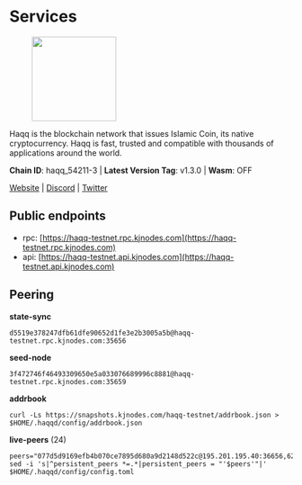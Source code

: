 # Services

<figure><img src="https://raw.githubusercontent.com/kj89/testnet_manuals/main/pingpub/logos/haqq.png" width="150" alt=""><figcaption></figcaption></figure>

Haqq is the blockchain network that issues Islamic Coin,  its native cryptocurrency. Haqq is fast, trusted and  compatible with thousands of applications around the world.

**Chain ID**: haqq_54211-3 | **Latest Version Tag**: v1.3.0 | **Wasm**: OFF

[Website](https://islamiccoin.net) | [Discord](https://discord.gg/hU9MHG5kZq) | [Twitter](https://twitter.com/Islamic_Coin)


## Public endpoints

* rpc: [https://haqq-testnet.rpc.kjnodes.com](https://haqq-testnet.rpc.kjnodes.com)
* api: [https://haqq-testnet.api.kjnodes.com](https://haqq-testnet.api.kjnodes.com)

## Peering

**state-sync**

```
d5519e378247dfb61dfe90652d1fe3e2b3005a5b@haqq-testnet.rpc.kjnodes.com:35656
```

**seed-node**

```
3f472746f46493309650e5a033076689996c8881@haqq-testnet.rpc.kjnodes.com:35659
```

**addrbook**
```
curl -Ls https://snapshots.kjnodes.com/haqq-testnet/addrbook.json > $HOME/.haqqd/config/addrbook.json
```

**live-peers** (24)
```
peers="077d5d9169efb4b070ce7895d680a9d2148d522c@195.201.195.40:36656,62bf004201a90ce00df6f69390378c3d90f6dd7e@34.90.129.213:26656,fd53be6145264c86f2db22659141c925e119794c@138.201.155.226:12656,b9d04ade732a3bb91b91e279c36c6f2c12d522d3@109.107.187.78:26656,23ff658b56fbb8bc73372973a34733ff5d79b435@142.132.202.50:11604,56158e0f2acf850114e82644afceb565a73b08cc@185.144.99.95:26656,125063c422e09faf45b849dd73dea61f624db891@65.109.53.60:26656,6771e65c1b30cc514faf5943320fdda480fe9124@95.216.39.183:26656,de231cd155362b2687dca190a744bf839ce4ce63@23.88.112.123:26656,2d13d679b64e1a574904a140f72815644ec71131@65.21.133.125:30656,7094f2c1ee04801b76159bd614eb5947ffc8c5d9@109.71.177.3:35656,23a1176c9911eac442d6d1bf15f92eeabb3981d5@34.91.81.33:26656,360d7095f3c1250a013cfe66c43a3f0790782f78@84.46.254.50:26656,1fefb6b75431482502e125a290deba1e7e539d4e@135.181.148.11:26656,0833039f717227ccd156d156ea772746b8ac6d71@146.19.24.139:26656,927a323649e7dd8d4c75da6e5edaee439652b46f@65.109.92.241:20116,26f20a2f80a4738a30a9634947a3aae67da31be3@65.108.254.227:26656,3df5a68b919177179c6dcb0b9c9354fd6bbba1c8@65.109.92.240:20116,ba56c564a5430632e59e2b08fc348735bc56b32f@154.12.232.140:26656,62d44513c7fd5aafa65773e5c015ca032f8eea4a@213.239.213.179:26656,0760b7526738dac0af14b5e3d3b62e49c63dd490@185.154.14.142:26656,1c5a4624a7f1a71e240ae2df82e97d5e9f46ff5c@88.99.214.188:60956,2fdcd211d7457390cc7de84dc5b87750f1ece442@121.4.161.226:35656,4ce8cd1e523f3a452e57008ca87ce30e7a56ec3f@195.46.164.196:46656"
sed -i 's|^persistent_peers *=.*|persistent_peers = "'$peers'"|' $HOME/.haqqd/config/config.toml
```
